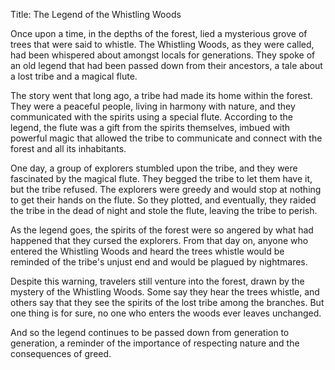 Title: The Legend of the Whistling Woods

Once upon a time, in the depths of the forest, lied a mysterious grove of trees that were said to whistle. The Whistling Woods, as they were called, had been whispered about amongst locals for generations. They spoke of an old legend that had been passed down from their ancestors, a tale about a lost tribe and a magical flute.

The story went that long ago, a tribe had made its home within the forest. They were a peaceful people, living in harmony with nature, and they communicated with the spirits using a special flute. According to the legend, the flute was a gift from the spirits themselves, imbued with powerful magic that allowed the tribe to communicate and connect with the forest and all its inhabitants.

One day, a group of explorers stumbled upon the tribe, and they were fascinated by the magical flute. They begged the tribe to let them have it, but the tribe refused. The explorers were greedy and would stop at nothing to get their hands on the flute. So they plotted, and eventually, they raided the tribe in the dead of night and stole the flute, leaving the tribe to perish.

As the legend goes, the spirits of the forest were so angered by what had happened that they cursed the explorers. From that day on, anyone who entered the Whistling Woods and heard the trees whistle would be reminded of the tribe's unjust end and would be plagued by nightmares.

Despite this warning, travelers still venture into the forest, drawn by the mystery of the Whistling Woods. Some say they hear the trees whistle, and others say that they see the spirits of the lost tribe among the branches. But one thing is for sure, no one who enters the woods ever leaves unchanged.

And so the legend continues to be passed down from generation to generation, a reminder of the importance of respecting nature and the consequences of greed.